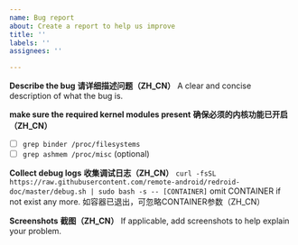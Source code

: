 ```yaml
---
name: Bug report
about: Create a report to help us improve
title: ''
labels: ''
assignees: ''

---
```


**Describe the bug**
**请详细描述问题（ZH_CN）**
A clear and concise description of what the bug is.

**make sure the required kernel modules present**
**确保必须的内核功能已开启（ZH_CN）**
- [ ] `grep binder /proc/filesystems`
- [ ] `grep ashmem /proc/misc` (optional)

**Collect debug logs**
**收集调试日志（ZH_CN）**
`curl -fsSL https://raw.githubusercontent.com/remote-android/redroid-doc/master/debug.sh | sudo bash -s -- [CONTAINER]`
omit CONTAINER if not exist any more.
如容器已退出，可忽略CONTAINER参数（ZH_CN）

**Screenshots**
**截图（ZH_CN）**
If applicable, add screenshots to help explain your problem.
